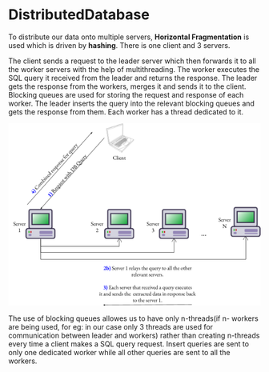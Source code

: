 # DistributedDatabase
To distribute our data onto multiple servers, **Horizontal Fragmentation** is used which is driven by **hashing**. There is one client and 3 servers. 

The client sends a request to the leader server which then forwards it to all the worker servers with the help of multithreading. The worker executes the SQL query it received from the leader and returns the response. The leader gets the response from the workers, merges it and sends it to the client. Blocking queues are used for storing the request and response of each worker. The leader inserts the query into the relevant blocking queues and gets the response from them. Each worker has a thread dedicated to it. 

![Image depicting the specified architecture](/assets/images/image2.png)

The use of blocking queues allowes us to have only n-threads(if n- workers are being used, for eg: in our case only 3 threads are used for communication between leader and workers) rather than creating n-threads every time a client makes a SQL query request. Insert queries are sent to only one dedicated worker while all other queries are sent to all the workers. 
